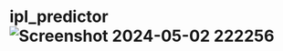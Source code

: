 # ipl_predictor![Screenshot 2024-05-02 222256](https://github.com/sauravlipsit/ipl_predictor/assets/143811135/f4623db3-5b49-40cc-9da4-a7f6dc35c378)
